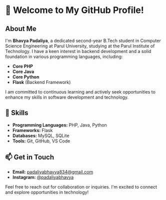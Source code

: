 # 👋 Welcome to My GitHub Profile!

## About Me
I'm **Bhavya Padaliya**, a dedicated second-year B.Tech student in Computer Science Engineering at Parul University, studying at the Parul Institute of Technology. I have a keen interest in backend development and a solid foundation in various programming languages, including:

- **Core PHP**
- **Core Java**
- **Core Python**
- **Flask** (Backend Framework)

I am committed to continuous learning and actively seek opportunities to enhance my skills in software development and technology.

## 🌟 Skills
- **Programming Languages:** PHP, Java, Python
- **Frameworks:** Flask
- **Databases:** MySQL, SQLite
- **Tools:** Git, GitHub, VS Code

## 📫 Get in Touch
- **Email:** [padaliyabhavya834@gmail.com](mailto:padaliyabhavya834@gmail.com)
- **Instagram:** [@padaliyabhavya]("https://www.instagram.com/padaliyabhavya/")

Feel free to reach out for collaboration or inquiries. I'm excited to connect and explore opportunities in technology!
